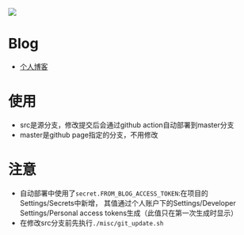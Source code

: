 ![](https://github.com/denleyhsiao/denleyhsiao.github.io/workflows/build_and_deploy/badge.svg?branch=src)

# Blog
* [个人博客](https://blog.justtodo.com)

# 使用
* src是源分支，修改提交后会通过github action自动部署到master分支
* master是github page指定的分支，不用修改

# 注意
* 自动部署中使用了`secret.FROM_BLOG_ACCESS_TOKEN`:在项目的Settings/Secrets中新增，
其值通过个人账户下的Settings/Developer Settings/Personal access tokens生成（此值只在第一次生成时显示）
* 在修改src分支前先执行`./misc/git_update.sh`
